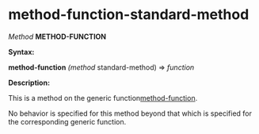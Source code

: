 method-function-standard-method
===============================

*Method* **METHOD-FUNCTION**

**Syntax:**

**method-function** *(method* standard-method) => *function*

**Description:**

This is a method on the generic function[method-function](method-function.md).

No behavior is specified for this method beyond that which is specified for the corresponding generic function.
